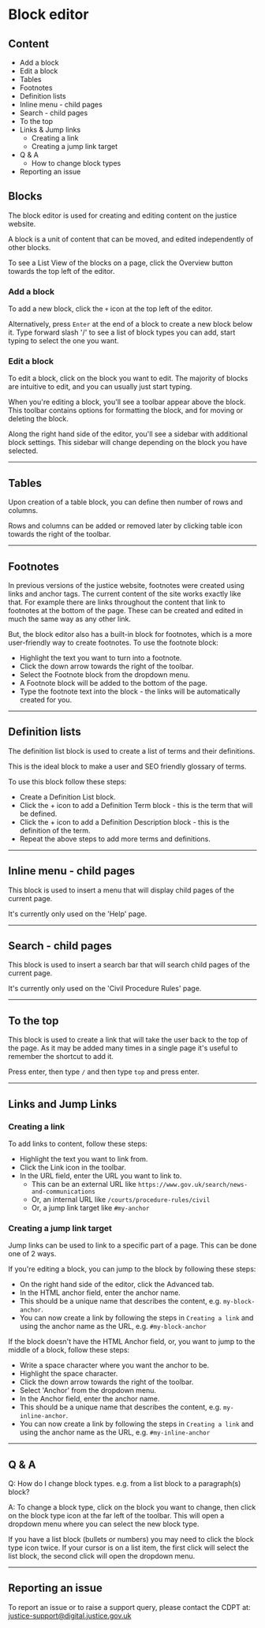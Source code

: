 # Block editor

## Content

- Add a block
- Edit a block
- Tables
- Footnotes
- Definition lists
- Inline menu - child pages
- Search - child pages
- To the top
- Links & Jump links
  - Creating a link
  - Creating a jump link target
- Q & A
  - How to change block types
- Reporting an issue

## Blocks

The block editor is used for creating and editing content on the justice website.

A block is a unit of content that can be moved, and edited independently of other blocks.

To see a List View of the blocks on a page, click the Overview button towards the top left of the editor.

### Add a block

To add a new block, click the `+` icon at the top left of the editor.

Alternatively, press `Enter` at the end of a block to create a new block below it.
Type forward slash '/' to see a list of block types you can add, start typing to select the one you want.

### Edit a block

To edit a block, click on the block you want to edit. The majority of blocks are intuitive to edit, and you can usually just start typing.

When you're editing a block, you'll see a toolbar appear above the block. This toolbar contains options for formatting the block, and for moving or deleting the block.

Along the right hand side of the editor, you'll see a sidebar with additional block settings. This sidebar will change depending on the block you have selected.

---

## Tables

Upon creation of a table block, you can define then number of rows and columns.

Rows and columns can be added or removed later by clicking table icon towards the right of the toolbar.

---

## Footnotes

In previous versions of the justice website, footnotes were created using links and anchor tags. 
The current content of the site works exactly like that. 
For example there are links throughout the content that link to footnotes at the bottom of the page.
These can be created and edited in much the same way as any other link.

But, the block editor also has a built-in block for footnotes, which is a more user-friendly way to create footnotes.
To use the footnote block:

- Highlight the text you want to turn into a footnote.
- Click the down arrow towards the right of the toolbar.
- Select the Footnote block from the dropdown menu.
- A Footnote block will be added to the bottom of the page.
- Type the footnote text into the block - the links will be automatically created for you.

---

## Definition lists

The definition list block is used to create a list of terms and their definitions.

This is the ideal block to make a user and SEO friendly glossary of terms.

To use this block follow these steps:

- Create a Definition List block.
- Click the + icon to add a Definition Term block - this is the term that will be defined.
- Click the + icon to add a Definition Description block - this is the definition of the term.
- Repeat the above steps to add more terms and definitions.

---

## Inline menu - child pages

This block is used to insert a menu that will display child pages of the current page.

It's currently only used on the 'Help' page.

---

## Search - child pages

This block is used to insert a search bar that will search child pages of the current page.

It's currently only used on the 'Civil Procedure Rules' page.

---

## To the top

This block is used to create a link that will take the user back to the top of the page.
As it may be added many times in a single page it's useful to remember the shortcut to add it.

Press enter, then type `/` and then type `top` and press enter.

---

## Links and Jump Links

### Creating a link

To add links to content, follow these steps:

- Highlight the text you want to link from.
- Click the Link icon in the toolbar.
- In the URL field, enter the URL you want to link to.
  - This can be an external URL like `https://www.gov.uk/search/news-and-communications`
  - Or, an internal URL like `/courts/procedure-rules/civil`
  - Or, a jump link target like `#my-anchor`

### Creating a jump link target

Jump links can be used to link to a specific part of a page. This can be done one of 2 ways.

If you're editing a block, you can jump to the block by following these steps: 

- On the right hand side of the editor, click the Advanced tab.
- In the HTML anchor field, enter the anchor name.
- This should be a unique name that describes the content, e.g. `my-block-anchor`.
- You can now create a link by following the steps in `Creating a link` and using the anchor name as the URL, 
  e.g. `#my-block-anchor`

If the block doesn't have the HTML Anchor field, or, you want to jump to the middle of a block, follow these steps:

- Write a space character where you want the anchor to be.
- Highlight the space character.
- Click the down arrow towards the right of the toolbar.
- Select 'Anchor' from the dropdown menu.
- In the Anchor field, enter the anchor name.
- This should be a unique name that describes the content, e.g. `my-inline-anchor`.
- You can now create a link by following the steps in `Creating a link` and using the anchor name as the URL, 
  e.g. `#my-inline-anchor`

---

## Q & A

Q: How do I change block types. e.g. from a list block to a paragraph(s) block?

A: To change a block type, click on the block you want to change, 
then click on the block type icon at the far left of the toolbar. 
This will open a dropdown menu where you can select the new block type.

If you have a list block (bullets or numbers) you may need to click the block type icon twice.
If your cursor is on a list item, the first click will select the list block, the second click will open the dropdown menu.

---

## Reporting an issue

To report an issue or to raise a support query, please contact the CDPT at: justice-support@digital.justice.gov.uk
